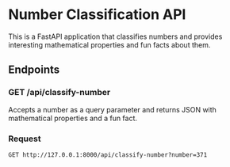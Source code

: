 # Number Classification API

This is a FastAPI application that classifies numbers and provides interesting mathematical properties and fun facts about them.

## Endpoints

### GET /api/classify-number

Accepts a number as a query parameter and returns JSON with mathematical properties and a fun fact.

### Request
```http
GET http://127.0.0.1:8000/api/classify-number?number=371
